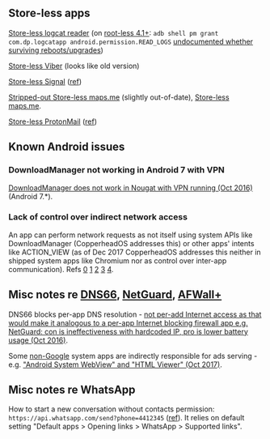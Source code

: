 ## Store-less apps

[Store-less logcat reader](https://f-droid.org/en/packages/com.dp.logcatapp/) (on [root-less 4.1+](https://android.stackexchange.com/questions/157/does-access-to-logcat-need-root/7260#7260): `adb shell pm grant com.dp.logcatapp android.permission.READ_LOGS` [undocumented whether surviving reboots/upgrades](https://developer.android.com/studio/command-line/adb#pm))

[Store-less Viber](https://download.viber.com/viber.apk) (looks like old version)

[Store-less Signal](https://signal.org/android/apk/) ([ref](https://whispersystems.discoursehosting.net/t/how-to-get-signal-apks-outside-of-the-google-play-store/808))

[Stripped-out Store-less maps.me](https://f-droid.org/en/packages/com.github.axet.maps/) (slightly out-of-date), [Store-less maps.me](https://maps.me/apk/).

[Store-less ProtonMail](https://www.apkmirror.com/apk/protonmail/protonmail-encrypted-email/) ([ref](https://protonmail.uservoice.com/forums/284483-feedback/suggestions/12843543-android-apk-download))

## Known Android issues

### DownloadManager not working in Android 7 with VPN

[DownloadManager does not work in Nougat with VPN running (Oct 2016)](https://github.com/julian-klode/dns66/issues/31#issuecomment-256695500) (Android 7.*).

### Lack of control over indirect network access

An app can perform network requests as not itself using system APIs like DownloadManager (CopperheadOS addresses this) or other apps' intents like ACTION_VIEW (as of Dec 2017 CopperheadOS addresses this neither in shipped system apps like Chromium nor as control over inter-app communication).
Refs [0](https://github.com/ukanth/afwall/issues/848) [1](https://www.reddit.com/r/CopperheadOS/comments/7j57zd/gboard_privacy_and_security/dr5272t/) [2](https://www.reddit.com/r/CopperheadOS/comments/7j57zd/gboard_privacy_and_security/dr586zd/) [3](https://www.reddit.com/r/CopperheadOS/comments/7j57zd/gboard_privacy_and_security/dr5frsc/) [4](https://copperhead.co/android/docs/usage_guide#network-permission).

## Misc notes re [DNS66](https://f-droid.org/en/packages/org.jak_linux.dns66/), [NetGuard](https://f-droid.org/en/packages/eu.faircode.netguard/), [AFWall+](https://f-droid.org/en/packages/dev.ukanth.ufirewall/)

DNS66 blocks per-app DNS resolution - [not per-add Internet access as that would make it analogous to a per-app Internet blocking firewall app e.g. NetGuard: con is ineffectiveness with hardcoded IP, pro is lower battery usage (Oct 2016)](https://github.com/julian-klode/dns66/issues/30#issuecomment-256664179).

Some [non-Google](https://github.com/julian-klode/dns66/issues/125#issuecomment-379421006) system apps are indirectly responsible for ads serving - e.g. ["Android System WebView" and "HTML Viewer" (Oct 2017)](https://github.com/julian-klode/dns66/issues/125#issuecomment-335353015).

## Misc notes re WhatsApp

How to start a new conversation without contacts permission: `https://api.whatsapp.com/send?phone=4412345` ([ref](https://tech.tiq.cc/2017/09/how-to-bypass-the-contacts-permission-requirement-for-whatsapp-on-android/)).
It relies on default setting "Default apps > Opening links > WhatsApp > Supported links".
